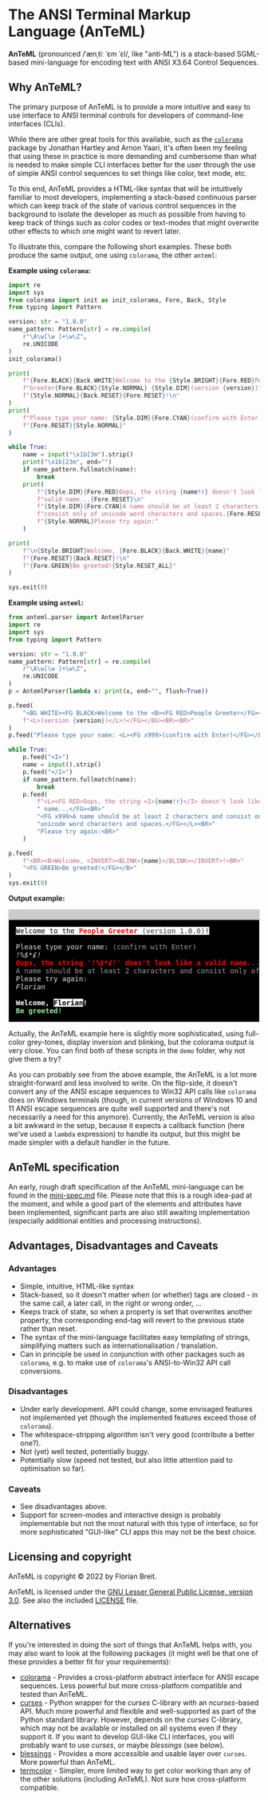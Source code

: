 # The ANSI Terminal Markup Language (AnTeML)

**AnTeML** (pronounced /ˈænˌtiː ˈɛm ˈɛl/, like "anti-ML") is a stack-based SGML-based mini-language for encoding text with ANSI X3.64 Control Sequences.

## Why AnTeML?
The primary purpose of AnTeML is to provide a more intuitive and easy to use interface to ANSI terminal controls for developers of command-line interfaces (CLIs).

While there are other great tools for this available, such as the [`colorama`](https://pypi.org/project/colorama/) package by Jonathan Hartley and Arnon Yaari, it's often been my feeling that using these in practice is more demanding and cumbersome than what is needed to make simple CLI interfaces better for the user through the use of simple ANSI control sequences to set things like color, text mode, etc.

To this end, AnTeML provides a HTML-like syntax that will be intuitively familiar to most developers, implementing a stack-based continuous parser which can keep track of the state of various control sequences in the background to isolate the developer as much as possible from having to keep track of things such as color codes or text-modes that might overwrite other effects to which one might want to revert later.

To illustrate this, compare the following short examples. These both produce the same output, one using `colorama`, the other `anteml`:

**Example using `colorama`:**
```python
import re
import sys
from colorama import init as init_colorama, Fore, Back, Style
from typing import Pattern

version: str = "1.0.0"
name_pattern: Pattern[str] = re.compile(
    r"\A\w[\w ]+\w\Z",
    re.UNICODE
)
init_colorama()

print(
    f"{Fore.BLACK}{Back.WHITE}Welcome to the {Style.BRIGHT}{Fore.RED}People "
    f"Greeter{Fore.BLACK}{Style.NORMAL} {Style.DIM}(version {version})"
    f"{Style.NORMAL}{Back.RESET}{Fore.RESET}!\n"
)
print(
    f"Please type your name: {Style.DIM}{Fore.CYAN}(confirm with Enter)"
    f"{Fore.RESET}{Style.NORMAL}"
)

while True:
    name = input("\x1b[3m").strip()
    print("\x1b[23m", end="")
    if name_pattern.fullmatch(name):
        break
    print(
        f"{Style.DIM}{Fore.RED}Oops, the string {name!r} doesn't look like a "
        f"valid name...{Fore.RESET}\n"
        f"{Style.DIM}{Fore.CYAN}A name should be at least 2 characters and "
        f"consist only of unicode word characters and spaces.{Fore.RESET}\n"
        f"{Style.NORMAL}Please try again:"
    )

print(
    f"\n{Style.BRIGHT}Welcome, {Fore.BLACK}{Back.WHITE}{name}"
    f"{Fore.RESET}{Back.RESET}!\n"
    f"{Fore.GREEN}Be greeted!{Style.RESET_ALL}"
)

sys.exit(0)
```

**Example using `anteml`:**
```python
from anteml.parser import AntemlParser
import re
import sys
from typing import Pattern

version: str = "1.0.0"
name_pattern: Pattern[str] = re.compile(
    r"\A\w[\w ]+\w\Z",
    re.UNICODE
)
p = AntemlParser(lambda x: print(x, end="", flush=True))

p.feed(
    "<BG WHITE><FG BLACK>Welcome to the <B><FG RED>People Greeter</FG></B> "
    f"<L>(version {version})</L>!</FG></BG><BR><BR>"
)
p.feed("Please type your name: <L><FG x999>(confirm with Enter)</FG></L><BR>")

while True:
    p.feed("<I>")
    name = input().strip()
    p.feed("</I>")
    if name_pattern.fullmatch(name):
        break
    p.feed(
        f"<L><FG RED>Oops, the string <I>{name!r}</I> doesn't look like a valid"
        " name...</FG><BR>"
        "<FG x999>A name should be at least 2 characters and consist only of "
        "unicode word characters and spaces.</FG></L><BR>"
        "Please try again:<BR>"
    )

p.feed(
    f"<BR><B>Welcome, <INVERT><BLINK>{name}</BLINK></INVERT>!<BR>"
    "<FG GREEN>Be greeted!</FG></B>"
)
sys.exit(0)
```

**Output example:**
<style>
.blink {
  animation: blinker 2s linear infinite;
}
@keyframes blinker {
  50% {
    opacity: 0.5;
  }
}
</style>
<pre style="background:black;color:#ddd;padding:1em;border:1px solid #ccc;border-top:1.5em solid #ccc">
<span style="background:white;color:black">Welcome to the <b style="color:red">People Greeter</b> <span style="font-weight:lighter;opacity:0.8">(version 1.0.0)</span>!</span><br />
Please type your name: <span style="color:#999">(confirm with Enter)</span>
<i>!%$*£!</i>
<b><span style="color:red">Oops, the string <i>'!%$*£!'</i> does't look like a valid name...</b>
<span style="color:#999">A name should be at least 2 characters and consist only of unicode word characters and spaces.</span>
Please try again:
<i>Florian</i>

<b style="color:white">Welcome, <span style="color:black;background:white" class="blink">Florian</span>!</b>
<b style="color:lightgreen">Be greeted!</b>
</pre>

Actually, the AnTeML example here is slightly more sophisticated, using full-color grey-tones, display inversion and blinking, but the colorama output is very close. You can find both of these scripts in the `demo` folder, why not give them a try?

As you can probably see from the above example, the AnTeML is a lot more straight-forward and less involved to write. On the flip-side, it doesn't convert any of the ANSI escape sequences to Win32 API calls like `colorama` does on Windows terminals (though, in current versions of Windows 10 and 11 ANSI escape sequences are quite well supported and there's not necessarily a need for this anymore). Currently, the AnTeML version is also a bit awkward in the setup, because it expects a callback function (here we've used a `lambda` expression) to handle its output, but this might be made simpler with a default handler in the future.

## AnTeML specification

An early, rough draft specification of the AnTeML mini-language can be found in the [mini-spec.md](./mini-spec.md) file. Please note that this is a rough idea-pad at the moment, and while a good part of the elements and attributes have been implemented, significant parts are also still awaiting implementation (especially additional entities and processing instructions).

## Advantages, Disadvantages and Caveats

### Advantages
* Simple, intuitive, HTML-like syntax
* Stack-based, so it doesn't matter when (or whether) tags are closed - in the same call, a later call, in the right or wrong order, ...
* Keeps track of state, so when a property is set that overwrites another property, the corresponding end-tag will revert to the previous state rather than reset.
* The syntax of the mini-language facilitates easy templating of strings, simplifying matters such as internationalisation / translation.
* Can in principle be used in conjunction with other packages such as `colorama`, e.g. to make use of `colorama`'s ANSI-to-Win32 API call conversions.

### Disadvantages
* Under early development. API could change, some envisaged features not implemented yet (though the implemented features exceed those of `colorama`).
* The whitespace-stripping algorithm isn't very good (contribute a better one?).
* Not (yet) well tested, potentially buggy.
* Potentially slow (speed not tested, but also little attention paid to optimisation so far).

### Caveats
* See disadvantages above.
* Support for screen-modes and interactive design is probably implementable but not the most natural with this type of interface, so for more sophisticated "GUI-like" CLI apps this may not be the best choice.

## Licensing and copyright

AnTeML is copyright &copy; 2022 by Florian Breit.

AnTeML is licensed under the [GNU Lesser General Public License, version 3.0](https://www.gnu.org/licenses/lgpl-3.0.en.html). See also the included [LICENSE](./LICENSE) file.

## Alternatives

If you're interested in doing the sort of things that AnTeML helps with, you may also want to look at the following packages (it might well be that one of these provides a better fit for your requirements):

* [colorama](https://pypi.org/project/colorama/) - Provides a cross-platform abstract interface for ANSI escape sequences. Less powerful but more cross-platform compatible and tested than AnTeML.
* [curses](https://docs.python.org/3/library/curses.html) - Python wrapper for the *curses* C-library with an *ncurses*-based API. Much more powerful and flexible and well-supported as part of the Python standard library. However, depends on the *curses* C-library, which may not be available or installed on all systems even if they support it. If you want to develop GUI-like CLI interfaces, you will probably want to use *curses*, or maybe *blessings* (see below).
* [blessings](https://pypi.org/project/blessings/) - Provides a more accessible and usable layer over `curses`. More powerful than AnTeML.
* [termcolor](https://pypi.org/project/termcolor/) - Simpler, more limited way to get color working than any of the other solutions (including AnTeML). Not sure how cross-platform compatible.